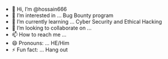 - 👋 Hi, I’m @hossain666
- 👀 I’m interested in ... Bug Bounty program
- 🌱 I’m currently learning ... Cyber Security and Ethical Hacking
- 💞️ I’m looking to collaborate on ...
- 📫 How to reach me ...
- 😄 Pronouns: ... HE/Him
- ⚡ Fun fact: ... Hang out

<!---
hossain666/hossain666 is a ✨ special ✨ repository because its `README.md` (this file) appears on your GitHub profile.
You can click the Preview link to take a look at your changes.
--->
